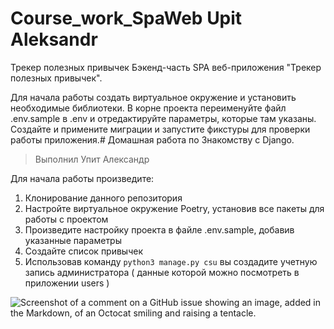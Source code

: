 # Course_work_SpaWeb Upit Aleksandr

Трекер полезных привычек
Бэкенд-часть SPA веб-приложения "Трекер полезных привычек".

Для начала работы создать виртуальное окружение и установить необходимые библиотеки. В корне проекта переименуйте файл .env.sample в .env и отредактируйте параметры, которые там указаны. Создайте и примените миграции и запустите фикстуры для проверки работы приложения.# Домашная работа по Знакомству с Django.
> Выполнил Упит Александр


Для начала работы произведите:
1. Клонирование данного репозитория
2. Настройте виртуальное окружение Poetry, установив все пакеты для работы с проектом
3. Произведите настройку проекта в файле .env.sample, добавив указанные параметры
4. Создайте список привычек
5. Использовав команду `python3 manage.py csu`  вы создадите учетную запись администратора ( данные которой можно посмотреть в приложении users )



















![Screenshot of a comment on a GitHub issue showing an image, added in the Markdown, of an Octocat smiling and raising a tentacle.](https://myoctocat.com/assets/images/base-octocat.svg)
